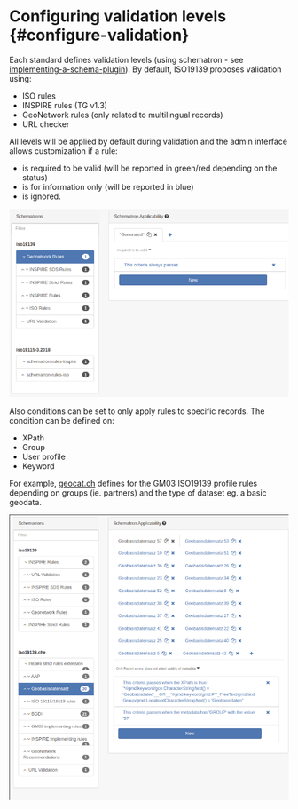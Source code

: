 # Configuring validation levels {#configure-validation}

Each standard defines validation levels (using schematron - see [implementing-a-schema-plugin](implementing-a-schema-plugin.md)). By default, ISO19139 proposes validation using:

-   ISO rules
-   INSPIRE rules (TG v1.3)
-   GeoNetwork rules (only related to multilingual records)
-   URL checker

All levels will be applied by default during validation and the admin interface allows customization if a rule:

-   is required to be valid (will be reported in green/red depending on the status)
-   is for information only (will be reported in blue)
-   is ignored.

![](img/validation-level.png)

Also conditions can be set to only apply rules to specific records. The condition can be defined on:

-   XPath
-   Group
-   User profile
-   Keyword

For example, [geocat.ch](https://www.geocat.ch/) defines for the GM03 ISO19139 profile rules depending on groups (ie. partners) and the type of dataset eg. a basic geodata.

![](img/validation-level-example.png)
